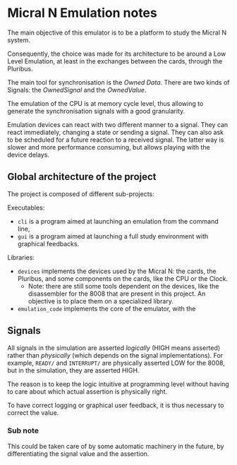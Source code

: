 # Micral N Emulation notes

The main objective of this emulator is to be a platform to study the Micral N system.

Consequently, the choice was made for its architecture to be around a Low Level Emulation, at least in the exchanges
between the cards, through the Pluribus.

The main tool for synchronisation is the *Owned Data*. There are two kinds of Signals: the
*OwnedSignal* and the *OwnedValue*.

The emulation of the CPU is at memory cycle level, thus allowing to generate the synchronisation signals with
a good granularity.

Emulation devices can react with two different manner to a signal. They can react immediately, changing a state
or sending a signal. They can also ask to be scheduled for a future reaction to a received signal. The latter
way is slower and more performance consuming, but allows playing with the device delays.

## Global architecture of the project

The project is composed of different sub-projects:

Executables:

  * `cli` is a program aimed at launching an emulation from the command line,
  * `gui` is a program aimed at launching a full study environment with graphical feedbacks.

Libraries:

  * `devices` implements the devices used by the Micral N: the cards, the Pluribus, and some
components on the cards, like the CPU or the Clock.
    - Note: there are still some tools dependent on the devices, like the disassembler for the 8008
    that are present in this project. An objective is to place them on a specialized library.
  * `emulation_code` implements the core of the emulator, with the 


## Signals

All signals in the simulation are asserted *logically* (HIGH means asserted) rather than *physically* (which depends on
the signal implementations). For example, ```READY/``` and ```INTERRUPT/``` are physically asserted LOW for the 8008,
but in the simulation, they are asserted HIGH.

The reason is to keep the logic intuitive at programming level without having to care about which actual assertion is
physically right.

To have correct logging or graphical user feedback, it is thus necessary to correct the value.

### Sub note

This could be taken care of by some automatic machinery in the future, by differentiating the signal value and the
assertion.

